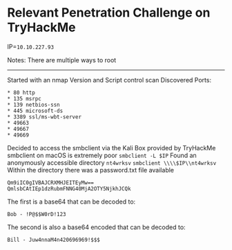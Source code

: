 # Relevant Penetration Challenge on TryHackMe

IP=`10.10.227.93`

Notes:
There are multiple ways to root 

---

Started with an nmap Version and Script control scan
Discovered Ports:
```
* 80 http
* 135 msrpc
* 139 netbios-ssn
* 445 microsoft-ds
* 3389 ssl/ms-wbt-server
* 49663
* 49667
* 49669
```
Decided to access the smbclient via the Kali Box provided by TryHackMe
smbclient on macOS is extremely poor
`smbclient -L $IP`
Found an anonymously accessible directory `nt4wrksv`
`smbclient \\\\$IP\\nt4wrksv`
Within the directory there was a password.txt file available
```
Qm9iIC0gIVBAJCRXMHJEITEyMw==
QmlsbCAtIEp1dzRubmFNNG40MjA2OTY5NjkhJCQk
```
The first is a base64 that can be decoded to:
```
Bob - !P@$$W0rD!123
```
The second is also a base64 encoded that can be decoded to:
```
Bill - Juw4nnaM4n420696969!$$$
```
